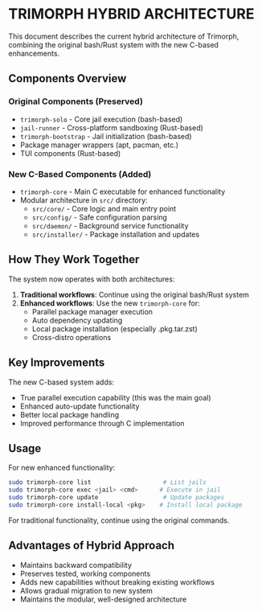 # TRIMORPH HYBRID ARCHITECTURE

This document describes the current hybrid architecture of Trimorph, combining the original bash/Rust system with the new C-based enhancements.

## Components Overview

### Original Components (Preserved)
- `trimorph-solo` - Core jail execution (bash-based)
- `jail-runner` - Cross-platform sandboxing (Rust-based) 
- `trimorph-bootstrap` - Jail initialization (bash-based)
- Package manager wrappers (apt, pacman, etc.)
- TUI components (Rust-based)

### New C-Based Components (Added)
- `trimorph-core` - Main C executable for enhanced functionality
- Modular architecture in `src/` directory:
  - `src/core/` - Core logic and main entry point
  - `src/config/` - Safe configuration parsing
  - `src/daemon/` - Background service functionality  
  - `src/installer/` - Package installation and updates

## How They Work Together

The system now operates with both architectures:

1. **Traditional workflows**: Continue using the original bash/Rust system
2. **Enhanced workflows**: Use the new `trimorph-core` for:
   - Parallel package manager execution
   - Auto dependency updating
   - Local package installation (especially .pkg.tar.zst)
   - Cross-distro operations

## Key Improvements

The new C-based system adds:
- True parallel execution capability (this was the main goal)
- Enhanced auto-update functionality
- Better local package handling
- Improved performance through C implementation

## Usage

For new enhanced functionality:
```bash
sudo trimorph-core list                    # List jails
sudo trimorph-core exec <jail> <cmd>      # Execute in jail
sudo trimorph-core update                  # Update packages  
sudo trimorph-core install-local <pkg>    # Install local package
```

For traditional functionality, continue using the original commands.

## Advantages of Hybrid Approach

- Maintains backward compatibility
- Preserves tested, working components
- Adds new capabilities without breaking existing workflows
- Allows gradual migration to new system
- Maintains the modular, well-designed architecture